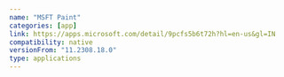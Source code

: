 ```yaml
---
name: "MSFT Paint"
categories: [app]
link: https://apps.microsoft.com/detail/9pcfs5b6t72h?hl=en-us&gl=IN
compatibility: native
versionFrom: "11.2308.18.0"
type: applications
---
```



